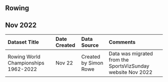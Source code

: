 ## Rowing

## Nov 2022

|Dataset Title| Date Created | Data Source           |Comments|
|:----|:-------------|:----------------------|:---------|
|Rowing World Championships 1962-2022| Nov 22       | Created by Simon Rowe |Data was migrated from the SportsVizSunday website Nov 2022|
